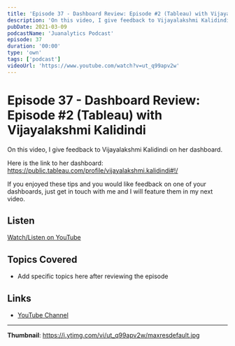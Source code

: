 ```yaml
---
title: 'Episode 37 - Dashboard Review: Episode #2 (Tableau) with Vijayalakshmi Kalidindi'
description: 'On this video, I give feedback to Vijayalakshmi Kalidindi on her dashboard.   Here is the link to her dashboard: https://public.tableau.com/profile/vijayalakshmi.kalidindi#!/  If you enjoyed these tip...'
pubDate: 2021-03-09
podcastName: 'Juanalytics Podcast'
episode: 37
duration: '00:00'
type: 'own'
tags: ['podcast']
videoUrl: 'https://www.youtube.com/watch?v=ut_q99apv2w'
---
```


# Episode 37 - Dashboard Review: Episode #2 (Tableau) with Vijayalakshmi Kalidindi

On this video, I give feedback to Vijayalakshmi Kalidindi on her dashboard. 

Here is the link to her dashboard: https://public.tableau.com/profile/vijayalakshmi.kalidindi#!/

If you enjoyed these tips and you would like feedback on one of your dashboards, just get in touch with me and I will feature them in my next video.

## Listen

[Watch/Listen on YouTube](https://www.youtube.com/watch?v=ut_q99apv2w)

## Topics Covered

- Add specific topics here after reviewing the episode

## Links

- [YouTube Channel](https://www.youtube.com/juanalytics)

---

**Thumbnail**: https://i.ytimg.com/vi/ut_q99apv2w/maxresdefault.jpg
